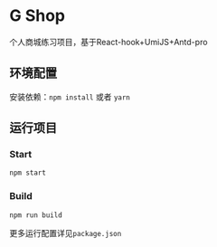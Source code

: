 # G Shop

个人商城练习项目，基于React-hook+UmiJS+Antd-pro

## 环境配置

安装依赖：`npm install` 或者 `yarn`

## 运行项目

### Start

```bash
npm start
```

### Build

```bash
npm run build
```

更多运行配置详见`package.json`
